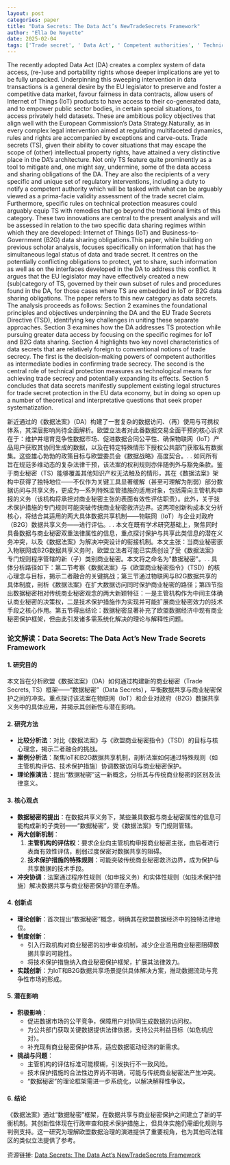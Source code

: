 ```yaml
---
layout: post
categories: paper
title: "Data Secrets: The Data Act’s NewTradeSecrets Framework"
author: "Ella De Noyette"
date: 2025-02-04
tags: ['Trade secret', ' Data Act', ' Competent authorities', ' Technical protection measures', ' Internet of Things', ' data sharing']
---
```


The recently adopted Data Act (DA) creates a complex system of data access, (re-)use and portability rights whose deeper implications are yet to be fully unpacked. Underpinning this sweeping intervention in data transactions is a general desire by the EU legislator to preserve and foster a competitive data market, favour fairness in data contracts, allow users of Internet of Things (IoT) products to have access to their co-generated data, and to empower public sector bodies, in certain special situations, to access privately held datasets. These are ambitious policy objectives that align well with the European Commission’s Data Strategy.Naturally, as in every complex legal intervention aimed at regulating multifaceted dynamics, rules and rights are accompanied by exceptions and carve-outs. Trade secrets (TS), given their ability to cover situations that may escape the scope of (other) intellectual property rights, have attained a very distinctive place in the DA’s architecture. Not only TS feature quite prominently as a tool to mitigate and, one might say, undermine, some of the data access and sharing obligations of the DA. They are also the recipients of a very specific and unique set of regulatory interventions, including a duty to notify a competent authority which will be tasked with what can be arguably viewed as a prima-facie validity assessment of the trade secret claim. Furthermore, specific rules on technical protection measures could arguably equip TS with remedies that go beyond the traditional limits of this category. These two innovations are central to the present analysis and will be assessed in relation to the two specific data sharing regimes within which they are developed: Internet of Things (IoT) and Business-to-Government (B2G) data sharing obligations.This paper, while building on previous scholar analysis, focuses specifically on information that has the simultaneous legal status of data and trade secret. It centres on the potentially conflicting obligations to protect, yet to share, such information as well as on the interfaces developed in the DA to address this conflict. It argues that the EU legislator may have effectively created a new (sub)category of TS, governed by their own subset of rules and procedures found in the DA, for those cases where TS are embedded in IoT or B2G data sharing obligations. The paper refers to this new category as data secrets. The analysis proceeds as follows: Section 2 examines the foundational principles and objectives underpinning the DA and the EU Trade Secrets Directive (TSD), identifying key challenges in uniting these separate approaches. Section 3 examines how the DA addresses TS protection while pursuing greater data access by focusing on the specific regimes for IoT and B2G data sharing. Section 4 highlights two key novel characteristics of data secrets that are relatively foreign to conventional notions of trade secrecy. The first is the decision-making powers of competent authorities as intermediate bodies in confirming trade secrecy. The second is the central role of technical protection measures as technological means for achieving trade secrecy and potentially expanding its effects. Section 5 concludes that data secrets manifestly supplement existing legal structures for trade secret protection in the EU data economy, but in doing so open up a number of theoretical and interpretative questions that seek proper systematization.

新近通过的《数据法案》（DA）构建了一套复杂的数据访问、（再）使用与可携权体系，其深层影响尚待全面解析。欧盟立法者对此番数据交易全面干预的核心诉求在于：维护并培育竞争性数据市场、促进数据合同公平性、确保物联网（IoT）产品用户获取其协同生成的数据，以及在特定特殊情形下授权公共部门获取私有数据集。这些雄心勃勃的政策目标与欧盟委员会《数据战略》高度契合。. . 如同所有旨在规范多维动态的复杂法律干预，该法案的权利规则亦伴随例外与豁免条款。鉴于商业秘密（TS）能够覆盖其他知识产权无法触及的情形，其在《数据法案》架构中获得了独特地位——不仅作为关键工具显著缓解（甚至可理解为削弱）部分数据访问与共享义务，更成为一系列特殊监管措施的适用对象，包括需向主管机构申报的义务（该机构将承担对商业秘密主张的表面有效性评估职责）。此外，关于技术保护措施的专门规则可能突破传统商业秘密救济边界。这两项创新构成本文分析核心，将结合其适用的两大具体数据共享机制——物联网（IoT）与企业对政府（B2G）数据共享义务——进行评估。. . 本文在既有学术研究基础上，聚焦同时具备数据与商业秘密双重法律属性的信息，重点探讨保护与共享此类信息的潜在义务冲突，以及《数据法案》为解决冲突设计的衔接机制。本文主张：当商业秘密嵌入物联网或B2G数据共享义务时，欧盟立法者可能已实质创设了受《数据法案》专门规则程序管辖的新（子）类别商业秘密。本文将之命名为"数据秘密"。. . 具体分析路径如下：第二节考察《数据法案》与《欧盟商业秘密指令》（TSD）的核心理念与目标，揭示二者融合的关键挑战；第三节通过物联网与B2G数据共享的具体制度，剖析《数据法案》在扩大数据访问同时保护商业秘密的路径；第四节指出数据秘密相对传统商业秘密观念的两大新颖特征：一是主管机构作为中间主体确认商业秘密的决策权，二是技术保护措施作为实现并可能扩展商业秘密效力的技术手段之核心作用。第五节得出结论：数据秘密显著补充了欧盟数据经济中现有商业秘密保护框架，但由此引发诸多需系统化解决的理论与解释性问题。

### **论文解读：Data Secrets: The Data Act’s New Trade Secrets Framework**  

#### **1. 研究目的**  
本文旨在分析欧盟《数据法案》（DA）如何通过构建新的商业秘密（Trade Secrets, TS）框架——“数据秘密”（Data Secrets），平衡数据共享与商业秘密保护之间的冲突。重点探讨该法案在物联网（IoT）和企业对政府（B2G）数据共享义务中的具体应用，并揭示其创新性与潜在影响。  

#### **2. 研究方法**  
- **比较分析法**：对比《数据法案》与《欧盟商业秘密指令》（TSD）的目标与核心理念，揭示二者融合的挑战。  
- **案例分析法**：聚焦IoT和B2G数据共享机制，剖析法案如何通过特殊规则（如主管机构评估、技术保护措施）协调数据访问与商业秘密保护。  
- **理论推演法**：提出“数据秘密”这一新概念，分析其与传统商业秘密的区别及法律意义。  

#### **3. 核心观点**  
- **数据秘密的提出**：在数据共享义务下，某些兼具数据与商业秘密属性的信息可能构成新的子类别——“数据秘密”，受《数据法案》专门规则管辖。  
- **两大创新机制**：  
  1. **主管机构的评估权**：要求企业向主管机构申报商业秘密主张，由后者进行表面有效性评估，削弱过度保密对数据共享的阻碍。  
  2. **技术保护措施的特殊规则**：可能突破传统商业秘密救济边界，成为保护与共享数据的技术手段。  
- **冲突协调**：法案通过程序性规则（如申报义务）和实体性规则（如技术保护措施）解决数据共享与商业秘密保护的潜在矛盾。  

#### **4. 创新点**  
- **理论创新**：首次提出“数据秘密”概念，明确其在欧盟数据经济中的独特法律地位。  
- **制度创新**：  
  - 引入行政机构对商业秘密的初步审查机制，减少企业滥用商业秘密阻碍数据共享的可能性。  
  - 将技术保护措施纳入商业秘密保护框架，扩展其法律效力。  
- **实践创新**：为IoT和B2G数据共享场景提供具体解决方案，推动数据流动与竞争性市场的形成。  

#### **5. 潜在影响**  
- **积极影响**：  
  - 促进数据市场的公平竞争，保障用户对协同生成数据的访问权。  
  - 为公共部门获取关键数据提供法律依据，支持公共利益目标（如危机应对）。  
  - 补充现有商业秘密保护体系，适应数据驱动经济的新需求。  
- **挑战与问题**：  
  - 主管机构的评估标准可能模糊，引发执行不一致风险。  
  - 技术保护措施的合法性边界尚不明确，可能与传统商业秘密法产生冲突。  
  - “数据秘密”的理论框架需进一步系统化，以解决解释性争议。  

#### **6. 结论**  
《数据法案》通过“数据秘密”框架，在数据共享与商业秘密保护之间建立了新的平衡机制。其创新性体现在行政审查和技术保护措施上，但具体实施仍需细化规则与判例支持。这一研究为理解欧盟数据治理的演进提供了重要视角，也为其他司法辖区的类似立法提供了参考。

资源链接: [Data Secrets: The Data Act’s NewTradeSecrets Framework](https://papers.ssrn.com/sol3/papers.cfm?abstract_id=5054138)

